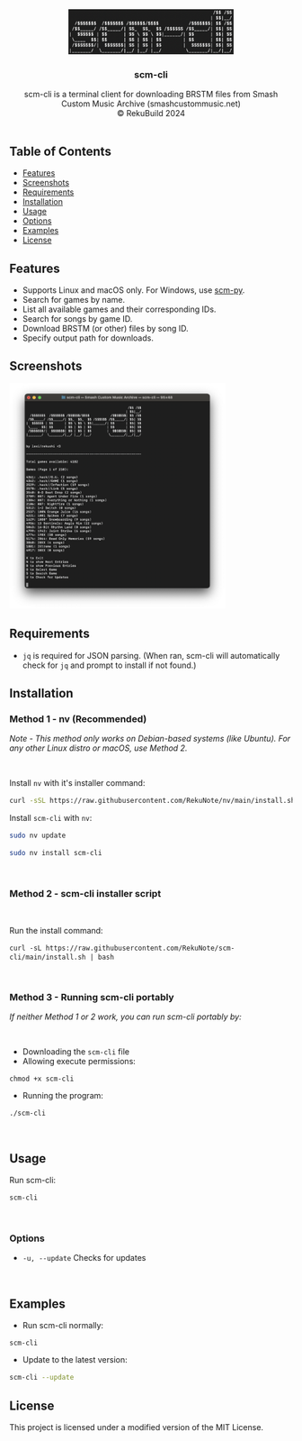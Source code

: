 
<div align="center">
  <a href="https://github.com/RekuNote/scm-cli/">
    <img src="logo.png" alt="Logo" height="80">
  </a>

  <h3 align="center">scm-cli</h3>

  <p align="center">
    scm-cli is a terminal client for downloading BRSTM files from Smash Custom Music Archive (smashcustommusic.net)
    <br />
    © RekuBuild 2024
    <br />
    <br />
  </p>
</div>

## Table of Contents

- [Features](#features)
- [Screenshots](#screenshots)
- [Requirements](#requirements)
- [Installation](#installation)
- [Usage](#usage)
- [Options](#options)
- [Examples](#examples)
- [License](#license)

## Features

- Supports Linux and macOS only. For Windows, use <a href="https://github.com/RekuNote/scm-py">scm-py</a>.
- Search for games by name.
- List all available games and their corresponding IDs.
- Search for songs by game ID.
- Download BRSTM (or other) files by song ID.
- Specify output path for downloads.

## Screenshots

<img src="screenshot.png" alt="Screenshot" height="400">

## Requirements

- `jq` is required for JSON parsing. (When ran, scm-cli will automatically check for `jq` and prompt to install if not found.)

## Installation

### Method 1 - nv (Recommended)
<i>Note - This method only works on Debian-based systems (like Ubuntu). For any other Linux distro or macOS, use Method 2.</i>

<br>

Install `nv` with it's installer command:

```sh
curl -sSL https://raw.githubusercontent.com/RekuNote/nv/main/install.sh | sudo bash
```

Install `scm-cli` with `nv`:

```sh
sudo nv update
```
```sh
sudo nv install scm-cli
```
<br>

### Method 2 - scm-cli installer script

<br>

Run the install command:<br>
```
curl -sL https://raw.githubusercontent.com/RekuNote/scm-cli/main/install.sh | bash
```

<br>

### Method 3 - Running scm-cli portably

<i>If neither Method 1 or 2 work, you can run scm-cli portably by:</i>

<br>

- Downloading the `scm-cli` file
- Allowing execute permissions:
```
chmod +x scm-cli
```
- Running the program:
```
./scm-cli
```

<br>

## Usage

Run scm-cli:

```sh
scm-cli
```

<br>

### Options

- `-u, --update`               Checks for updates

<br>

## Examples

- Run scm-cli normally:

```
scm-cli
```

- Update to the latest version:

```sh
scm-cli --update
```

## License

This project is licensed under a modified version of the MIT License.
